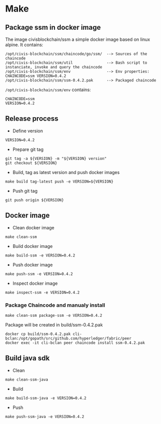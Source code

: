 # Make

## Package ssm in docker image

The image civisblockchain/ssm a simple docker image based on linux alpine.
It contains:
```
/opt/civis-blockchain/ssm/chaincode/go/ssm/  --> Sources of the chaincode
/opt/civis-blockchain/ssm/util               --> Bash script to instanciate, invoke and query the chaincode
/opt/civis-blockchain/ssm/env                --> Env properties: CHAINCODE=ssm VERSION=0.4.2
/opt/civis-blockchain/ssm/ssm-0.4.2.pak      --> Packaged chaincode
```

`/opt/civis-blockchain/ssm/env` contains:
```
CHAINCODE=ssm
VERSION=0.4.2
```

## Release process
*  Define version
```
VERSION=0.4.2
```

*  Prepare git tag
```
git tag -a ${VERSION} -m "${VERSION} version"
git checkout ${VERSION}
```

* Build, tag as latest version and push docker images
```
make build tag-latest push -e VERSION=${VERSION}
```

* Push git tag
```
git push origin ${VERSION}
```

## Docker image
 * Clean docker image
 ```
 make clean-ssm
 ```

 * Build docker image

```
make build-ssm -e VERSION=0.4.2
```

 * Push docker image

```
make push-ssm -e VERSION=0.4.2
```

 * Inspect docker image

```
make inspect-ssm -e VERSION=0.4.2
```

### Package Chaincode and manualy install
```
make clean-ssm package-ssm -e VERSION=0.4.2
```
Package will be created in build/ssm-0.4.2.pak
```
docker cp build/ssm-0.4.2.pak cli-bclan:/opt/gopath/src/github.com/hyperledger/fabric/peer
docker exec -it cli-bclan peer chaincode install ssm-0.4.2.pak
```

## Build java sdk
 * Clean 
 ```
 make clean-ssm-java
 ```

 * Build

```
make build-ssm-java -e VERSION=0.4.2
```

 * Push

```
make push-ssm-java -e VERSION=0.4.2
```